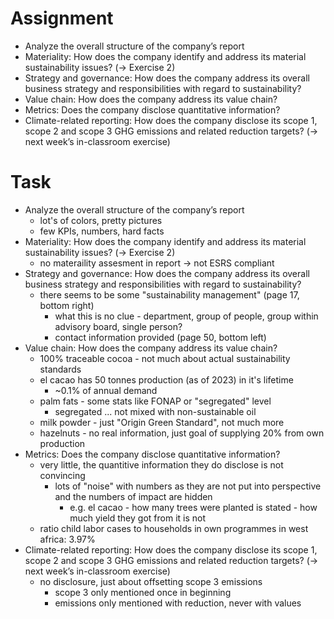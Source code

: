 # Assignment
- Analyze the overall structure of the company’s report
- Materiality: How does the company identify and address its material sustainability issues? (-> Exercise 2)
- Strategy and governance: How does the company address its overall business strategy and responsibilities with regard to sustainability?
- Value chain: How does the company address its value chain?
- Metrics: Does the company disclose quantitative information?
- Climate-related reporting: How does the company disclose its scope 1, scope 2 and scope 3 GHG emissions and related reduction targets? (-> next week’s in-classroom exercise)

# Task
- Analyze the overall structure of the company’s report
	- lot's of colors, pretty pictures
	- few KPIs, numbers, hard facts
- Materiality: How does the company identify and address its material sustainability issues? (-> Exercise 2)
	- no materaility assesment in report -> not ESRS compliant
- Strategy and governance: How does the company address its overall business strategy and responsibilities with regard to sustainability?
	- there seems to be some "sustainability management" (page 17, bottom right)
		- what this is no clue - department, group of people, group within advisory board, single person?
		- contact information provided (page 50, bottom left)
- Value chain: How does the company address its value chain?
	- 100% traceable cocoa - not much about actual sustainability standards
	- el cacao has 50 tonnes production (as of 2023) in it's lifetime
		- ~0.1% of annual demand
	- palm fats - some stats like FONAP or "segregated" level
		- segregated ... not mixed with non-sustainable oil
	- milk powder - just "Origin Green Standard", not much more
	- hazelnuts - no real information, just goal of supplying 20% from own production
- Metrics: Does the company disclose quantitative information?
	- very little, the quantitive information they do disclose is not convincing
		- lots of "noise" with numbers as they are not put into perspective and the numbers of impact are hidden
			- e.g. el cacao - how many trees were planted is stated - how much yield they got from it is not
	- ratio child labor cases to households in own programmes in west africa: 3.97%
- Climate-related reporting: How does the company disclose its scope 1, scope 2 and scope 3 GHG emissions and related reduction targets? (-> next week’s in-classroom exercise)
	- no disclosure, just about offsetting scope 3 emissions
		- scope 3 only mentioned once in beginning
		- emissions only mentioned with reduction, never with values

